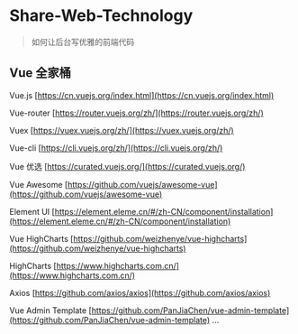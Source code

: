 # Share-Web-Technology

> 如何让后台写优雅的前端代码

## Vue 全家桶

Vue.js [https://cn.vuejs.org/index.html](https://cn.vuejs.org/index.html)

Vue-router [https://router.vuejs.org/zh/](https://router.vuejs.org/zh/)

Vuex [https://vuex.vuejs.org/zh/](https://vuex.vuejs.org/zh/)

Vue-cli [https://cli.vuejs.org/zh/](https://cli.vuejs.org/zh/)

Vue 优选 [https://curated.vuejs.org/](https://curated.vuejs.org/)

Vue Awesome [https://github.com/vuejs/awesome-vue](https://github.com/vuejs/awesome-vue)

Element UI [https://element.eleme.cn/#/zh-CN/component/installation](https://element.eleme.cn/#/zh-CN/component/installation)

Vue HighCharts [https://github.com/weizhenye/vue-highcharts](https://github.com/weizhenye/vue-highcharts)

HighCharts [https://www.highcharts.com.cn/](https://www.highcharts.com.cn/)

Axios [https://github.com/axios/axios](https://github.com/axios/axios)

Vue Admin Template [https://github.com/PanJiaChen/vue-admin-template](https://github.com/PanJiaChen/vue-admin-template)
...
